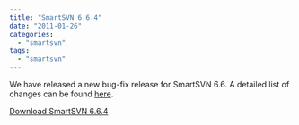 ```yaml
---
title: "SmartSVN 6.6.4"
date: "2011-01-26"
categories: 
  - "smartsvn"
tags: 
  - "smartsvn"
---
```


We have released a new bug-fix release for SmartSVN 6.6. A detailed list of changes can be found [here](http://www.syntevo.com/smartsvn/changelog.txt).

[Download SmartSVN 6.6.4](http://www.syntevo.com/smartsvn/download.html)
